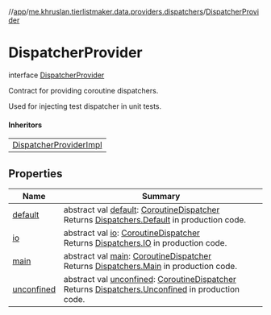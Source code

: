 //[app](../../../index.md)/[me.khruslan.tierlistmaker.data.providers.dispatchers](../index.md)/[DispatcherProvider](index.md)

# DispatcherProvider

interface [DispatcherProvider](index.md)

Contract for providing coroutine dispatchers.

Used for injecting test dispatcher in unit tests.

#### Inheritors

| |
|---|
| [DispatcherProviderImpl](../-dispatcher-provider-impl/index.md) |

## Properties

| Name | Summary |
|---|---|
| [default](default.md) | abstract val [default](default.md): [CoroutineDispatcher](https://kotlinlang.org/api/kotlinx.coroutines/kotlinx-coroutines-core/kotlinx.coroutines/-coroutine-dispatcher/index.html)<br>Returns [Dispatchers.Default](https://kotlinlang.org/api/kotlinx.coroutines/kotlinx-coroutines-core/kotlinx.coroutines/-dispatchers/-default.html) in production code. |
| [io](io.md) | abstract val [io](io.md): [CoroutineDispatcher](https://kotlinlang.org/api/kotlinx.coroutines/kotlinx-coroutines-core/kotlinx.coroutines/-coroutine-dispatcher/index.html)<br>Returns [Dispatchers.IO](https://kotlinlang.org/api/kotlinx.coroutines/kotlinx-coroutines-core/kotlinx.coroutines/-dispatchers/-i-o.html) in production code. |
| [main](main.md) | abstract val [main](main.md): [CoroutineDispatcher](https://kotlinlang.org/api/kotlinx.coroutines/kotlinx-coroutines-core/kotlinx.coroutines/-coroutine-dispatcher/index.html)<br>Returns [Dispatchers.Main](https://kotlinlang.org/api/kotlinx.coroutines/kotlinx-coroutines-core/kotlinx.coroutines/-dispatchers/-main.html) in production code. |
| [unconfined](unconfined.md) | abstract val [unconfined](unconfined.md): [CoroutineDispatcher](https://kotlinlang.org/api/kotlinx.coroutines/kotlinx-coroutines-core/kotlinx.coroutines/-coroutine-dispatcher/index.html)<br>Returns [Dispatchers.Unconfined](https://kotlinlang.org/api/kotlinx.coroutines/kotlinx-coroutines-core/kotlinx.coroutines/-dispatchers/-unconfined.html) in production code. |
